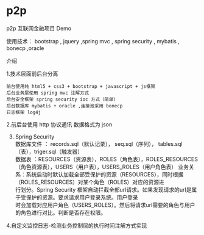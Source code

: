 # p2p  
   
p2p 互联网金融项目 Demo

使用技术： bootstrap , jquery ,spring mvc , spring security , mybatis , bonecp ,oracle

介绍

   1.技术层面前后台分离
   
    前台使用纯 html5 + css3 + bootstrap + javascript + js框架     
    后台业务层使用 spring mvc 注解方式    
    后台安全框架 spring security ioc 方式（简单）    
    后台数据库 mybatis + oracle ,连接池采用 bonecp   
    日志框架 log4j   
   
   2.前后台使用 http 协议通讯  数据格式为 json      
   
   3. Spring Security   
     数据库文件 ： records.sql（默认记录）， seq.sql（序列）， tables.sql（表），triger.sql（触发器）  
     数据表 ：RESOURCES（资源表），ROLES（角色表），ROLES_RESOURCES（角色资源表），USERS（用户表），USERS_ROLES（用户角色表）
     业务关系：系统启动时默认加载全部受保护的资源（RESOURCES），同时根据（ROLES_RESOURCES）对某个角色（ROLES）对应的资源进   
     行划分。Spring Security 框架自动拦截全部url请求。如果发现请求的url是属于受保护的资源。要求请求用户登录系统。用户登录   
     时会加载对应用户角色（USERS_ROLES）。然后将请求url需要的角色与用户的角色进行对比。判断是否存在权限。  
   
   
   
   4.自定义监控日志-检测业务控制层的执行时间注解方式实现  


